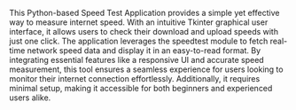 This Python-based Speed Test Application provides a simple yet effective way to measure internet speed. 
With an intuitive Tkinter graphical user interface, it allows users to check their download and upload speeds with just one click.
The application leverages the speedtest module to fetch real-time network speed data and display it in an easy-to-read format.
By integrating essential features like a responsive UI and accurate speed measurement, this tool ensures a seamless experience for users looking to monitor their internet connection effortlessly.
Additionally, it requires minimal setup, making it accessible for both beginners and experienced users alike.
